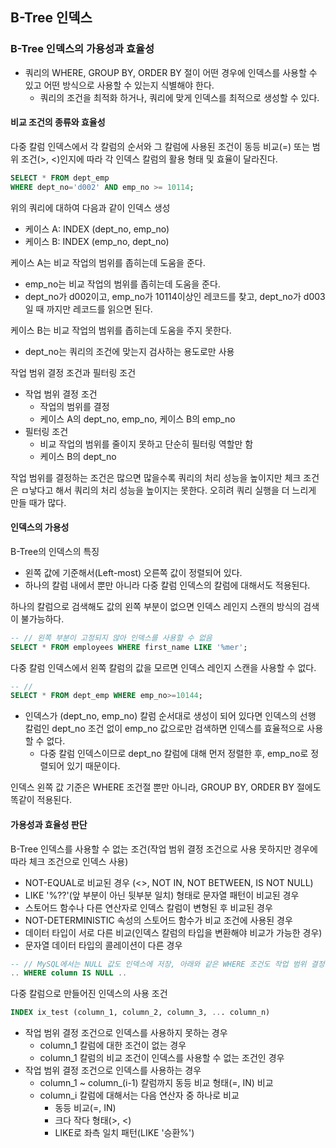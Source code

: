 ## B-Tree 인덱스

### B-Tree 인덱스의 가용성과 효율성
- 쿼리의 WHERE, GROUP BY, ORDER BY 절이 어떤 경우에 인덱스를 사용할 수 있고 어떤 방식으로 사용할 수 있는지 식별해야 한다.
    - 쿼리의 조건을 최적화 하거나, 쿼리에 맞게 인덱스를 최적으로 생성할 수 있다.

#### 비교 조건의 종류와 효율성
다중 칼럼 인덱스에서 각 칼럼의 순서와 그 칼럼에 사용된 조건이 동등 비교(=) 또는 범위 조건(>, <)인지에 따라 각 인덱스 칼럼의 활용 형태 및 효율이 달라진다.

```sql
SELECT * FROM dept_emp
WHERE dept_no='d002' AND emp_no >= 10114;
```
위의 쿼리에 대하여 다음과 같이 인덱스 생성
- 케이스 A: INDEX (dept_no, emp_no)
- 케이스 B: INDEX (emp_no, dept_no)

케이스 A는 비교 작업의 범위를 좁히는데 도움을 준다.
- emp_no는 비교 작업의 범위를 좁히는데 도움을 준다.
- dept_no가 d002이고, emp_no가 10114이상인 레코드를 찾고, dept_no가 d003일 때 까지만 레코드를 읽으면 된다.

케이스 B는 비교 작업의 범위를 좁히는데 도움을 주지 못한다.
- dept_no는 쿼리의 조건에 맞는지 검사하는 용도로만 사용

작업 범위 결정 조건과 필터링 조건
- 작업 범위 결정 조건
    - 작업의 범위를 결정
    - 케이스 A의 dept_no, emp_no, 케이스 B의 emp_no
- 필터링 조건
    - 비교 작업의 범위를 줄이지 못하고 단순히 필터링 역할만 함
    - 케이스 B의 dept_no

작업 범위를 결정하는 조건은 많으면 많을수록 쿼리의 처리 성능을 높이지만 체크 조건은 ㅁ낳다고 해서 쿼리의 처리 성능을 높이지는 못한다. 오히려 쿼리 실행을 더 느리게 만들 때가 많다.

#### 인덱스의 가용성
B-Tree의 인덱스의 특징
- 왼쪽 값에 기준해서(Left-most) 오른쪽 값이 정렬되어 있다.
- 하나의 칼럼 내에서 뿐만 아니라 다중 칼럼 인덱스의 칼럼에 대해서도 적용된다.

하나의 칼럼으로 검색해도 값의 왼쪽 부분이 없으면 인덱스 레인지 스캔의 방식의 검색이 불가능하다.
```sql
-- // 왼쪽 부분이 고정되지 않아 인덱스를 사용할 수 없음
SELECT * FROM employees WHERE first_name LIKE '%mer';
```

다중 칼럼 인덱스에서 왼쪽 칼럼의 값을 모르면 인덱스 레인지 스캔을 사용할 수 없다.
```sql
-- // 
SELECT * FROM dept_emp WHERE emp_no>=10144;
```
- 인덱스가 (dept_no, emp_no) 칼럼 순서대로 생성이 되어 있다면 인덱스의 선행 칼럼인 dept_no 조건 없이 emp_no 값으로만 검색하면 인덱스를 효율적으로 사용할 수 없다.
    - 다중 칼럼 인덱스이므로 dept_no 칼럼에 대해 먼저 정렬한 후, emp_no로 정렬되어 있기 때문이다.

인덱스 왼쪽 값 기준은 WHERE 조건절 뿐만 아니라, GROUP BY, ORDER BY 절에도 똑같이 적용된다.

#### 가용성과 효율성 판단
B-Tree 인덱스를 사용할 수 없는 조건(작업 범위 결정 조건으로 사용 못하지만 경우에 따라 체크 조건으로 인덱스 사용)
- NOT-EQUAL로 비교된 경우 (<>, NOT IN, NOT BETWEEN, IS NOT NULL)
- LIKE '%??'(앞 부분이 아닌 뒷부분 일치) 형태로 문자열 패턴이 비교된 경우
- 스토어드 함수나 다른 연산자로 인덱스 칼럼이 변형된 후 비교된 경우
- NOT-DETERMINISTIC 속성의 스토어드 함수가 비교 조건에 사용된 경우
- 데이터 타입이 서로 다른 비교(인덱스 칼럼의 타입을 변환해야 비교가 가능한 경우)
- 문자열 데이터 타입의 콜레이션이 다른 경우

```sql
-- // MySQL에서는 NULL 값도 인덱스에 저장, 아래와 같은 WHERE 조건도 작업 범위 결정 조건으로 인덱스 사용
.. WHERE column IS NULL ..
```

다중 칼럼으로 만들어진 인덱스의 사용 조건
```sql
INDEX ix_test (column_1, column_2, column_3, ... column_n)
```
- 작업 범위 결정 조건으로 인덱스를 사용하지 못하는 경우
    - column_1 칼럼에 대한 조건이 없는 경우
    - column_1 칼럼의 비교 조건이 인덱스를 사용할 수 없는 조건인 경우
- 작업 범위 결정 조건으로 인덱스를 사용하는 경우
    - column_1 ~ column_(i-1) 칼럼까지 동등 비교 형태(=, IN) 비교
    - column_i 칼럼에 대해서는 다음 연산자 중 하나로 비교
        - 동등 비교(=, IN)
        - 크다 작다 형태(>, <)
        - LIKE로 좌측 일치 패턴(LIKE '승환%')